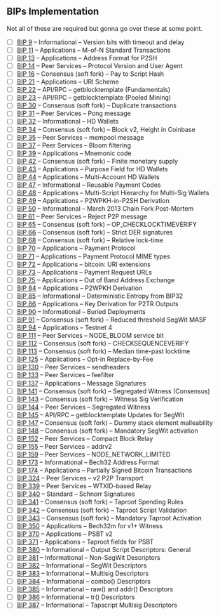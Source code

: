 ## BIPs Implementation

Not all of these are required but gonna go over these at some point. 

- [ ] [BIP 9](https://github.com/DeepDoge/bitcoin-bips/blob/master/bip-0009.mediawiki) – Informational – Version bits
      with timeout and delay
- [ ] [BIP 11](https://github.com/DeepDoge/bitcoin-bips/blob/master/bip-0011.mediawiki) – Applications – M-of-N Standard
      Transactions
- [ ] [BIP 13](https://github.com/DeepDoge/bitcoin-bips/blob/master/bip-0013.mediawiki) – Applications – Address Format
      for P2SH
- [ ] [BIP 14](https://github.com/DeepDoge/bitcoin-bips/blob/master/bip-0014.mediawiki) – Peer Services – Protocol
      Version and User Agent
- [ ] [BIP 16](https://github.com/DeepDoge/bitcoin-bips/blob/master/bip-0016.mediawiki) – Consensus (soft fork) – Pay to
      Script Hash
- [ ] [BIP 21](https://github.com/DeepDoge/bitcoin-bips/blob/master/bip-0021.mediawiki) – Applications – URI Scheme
- [ ] [BIP 22](https://github.com/DeepDoge/bitcoin-bips/blob/master/bip-0022.mediawiki) – API/RPC – getblocktemplate
      (Fundamentals)
- [ ] [BIP 23](https://github.com/DeepDoge/bitcoin-bips/blob/master/bip-0023.mediawiki) – API/RPC – getblocktemplate
      (Pooled Mining)
- [ ] [BIP 30](https://github.com/DeepDoge/bitcoin-bips/blob/master/bip-0030.mediawiki) – Consensus (soft fork) –
      Duplicate transactions
- [ ] [BIP 31](https://github.com/DeepDoge/bitcoin-bips/blob/master/bip-0031.mediawiki) – Peer Services – Pong message
- [ ] [BIP 32](https://github.com/DeepDoge/bitcoin-bips/blob/master/bip-0032.mediawiki) – Informational – HD Wallets
- [ ] [BIP 34](https://github.com/DeepDoge/bitcoin-bips/blob/master/bip-0034.mediawiki) – Consensus (soft fork) – Block
      v2, Height in Coinbase
- [ ] [BIP 35](https://github.com/DeepDoge/bitcoin-bips/blob/master/bip-0035.mediawiki) – Peer Services – mempool
      message
- [ ] [BIP 37](https://github.com/DeepDoge/bitcoin-bips/blob/master/bip-0037.mediawiki) – Peer Services – Bloom
      filtering
- [ ] [BIP 39](https://github.com/DeepDoge/bitcoin-bips/blob/master/bip-0039.mediawiki) – Applications – Mnemonic code
- [ ] [BIP 42](https://github.com/DeepDoge/bitcoin-bips/blob/master/bip-0042.mediawiki) – Consensus (soft fork) – Finite
      monetary supply
- [ ] [BIP 43](https://github.com/DeepDoge/bitcoin-bips/blob/master/bip-0043.mediawiki) – Applications – Purpose Field
      for HD Wallets
- [ ] [BIP 44](https://github.com/DeepDoge/bitcoin-bips/blob/master/bip-0044.mediawiki) – Applications – Multi-Account
      HD Wallets
- [ ] [BIP 47](https://github.com/DeepDoge/bitcoin-bips/blob/master/bip-0047.mediawiki) – Informational – Reusable
      Payment Codes
- [ ] [BIP 48](https://github.com/DeepDoge/bitcoin-bips/blob/master/bip-0048.mediawiki) – Applications – Multi-Script
      Hierarchy for Multi-Sig Wallets
- [ ] [BIP 49](https://github.com/DeepDoge/bitcoin-bips/blob/master/bip-0049.mediawiki) – Applications – P2WPKH-in-P2SH
      Derivation
- [ ] [BIP 50](https://github.com/DeepDoge/bitcoin-bips/blob/master/bip-0050.mediawiki) – Informational – March 2013
      Chain Fork Post-Mortem
- [ ] [BIP 61](https://github.com/DeepDoge/bitcoin-bips/blob/master/bip-0061.mediawiki) – Peer Services – Reject P2P
      message
- [ ] [BIP 65](https://github.com/DeepDoge/bitcoin-bips/blob/master/bip-0065.mediawiki) – Consensus (soft fork) –
      OP_CHECKLOCKTIMEVERIFY
- [ ] [BIP 66](https://github.com/DeepDoge/bitcoin-bips/blob/master/bip-0066.mediawiki) – Consensus (soft fork) – Strict
      DER signatures
- [ ] [BIP 68](https://github.com/DeepDoge/bitcoin-bips/blob/master/bip-0068.mediawiki) – Consensus (soft fork) –
      Relative lock-time
- [ ] [BIP 70](https://github.com/DeepDoge/bitcoin-bips/blob/master/bip-0070.mediawiki) – Applications – Payment
      Protocol
- [ ] [BIP 71](https://github.com/DeepDoge/bitcoin-bips/blob/master/bip-0071.mediawiki) – Applications – Payment
      Protocol MIME types
- [ ] [BIP 72](https://github.com/DeepDoge/bitcoin-bips/blob/master/bip-0072.mediawiki) – Applications – bitcoin: URI
      extensions
- [ ] [BIP 73](https://github.com/DeepDoge/bitcoin-bips/blob/master/bip-0073.mediawiki) – Applications – Payment Request
      URLs
- [ ] [BIP 75](https://github.com/DeepDoge/bitcoin-bips/blob/master/bip-0075.mediawiki) – Applications – Out of Band
      Address Exchange
- [ ] [BIP 84](https://github.com/DeepDoge/bitcoin-bips/blob/master/bip-0084.mediawiki) – Applications – P2WPKH
      Derivation
- [ ] [BIP 85](https://github.com/DeepDoge/bitcoin-bips/blob/master/bip-0085.mediawiki) – Informational – Deterministic
      Entropy from BIP32
- [ ] [BIP 86](https://github.com/DeepDoge/bitcoin-bips/blob/master/bip-0086.mediawiki) – Applications – Key Derivation
      for P2TR Outputs
- [ ] [BIP 90](https://github.com/DeepDoge/bitcoin-bips/blob/master/bip-0090.mediawiki) – Informational – Buried
      Deployments
- [ ] [BIP 91](https://github.com/DeepDoge/bitcoin-bips/blob/master/bip-0091.mediawiki) – Consensus (soft fork) –
      Reduced threshold SegWit MASF
- [ ] [BIP 94](https://github.com/DeepDoge/bitcoin-bips/blob/master/bip-0094.mediawiki) – Applications – Testnet 4
- [ ] [BIP 111](https://github.com/DeepDoge/bitcoin-bips/blob/master/bip-0111.mediawiki) – Peer Services – NODE_BLOOM
      service bit
- [ ] [BIP 112](https://github.com/DeepDoge/bitcoin-bips/blob/master/bip-0112.mediawiki) – Consensus (soft fork) –
      CHECKSEQUENCEVERIFY
- [ ] [BIP 113](https://github.com/DeepDoge/bitcoin-bips/blob/master/bip-0113.mediawiki) – Consensus (soft fork) –
      Median time-past locktime
- [ ] [BIP 125](https://github.com/DeepDoge/bitcoin-bips/blob/master/bip-0125.mediawiki) – Applications – Opt-in
      Replace-by-Fee
- [ ] [BIP 130](https://github.com/DeepDoge/bitcoin-bips/blob/master/bip-0130.mediawiki) – Peer Services – sendheaders
- [ ] [BIP 133](https://github.com/DeepDoge/bitcoin-bips/blob/master/bip-0133.mediawiki) – Peer Services – feefilter
- [ ] [BIP 137](https://github.com/DeepDoge/bitcoin-bips/blob/master/bip-0137.mediawiki) – Applications – Message
      Signatures
- [ ] [BIP 141](https://github.com/DeepDoge/bitcoin-bips/blob/master/bip-0141.mediawiki) – Consensus (soft fork) –
      Segregated Witness (Consensus)
- [ ] [BIP 143](https://github.com/DeepDoge/bitcoin-bips/blob/master/bip-0143.mediawiki) – Consensus (soft fork) –
      Witness Sig Verification
- [ ] [BIP 144](https://github.com/DeepDoge/bitcoin-bips/blob/master/bip-0144.mediawiki) – Peer Services – Segregated
      Witness
- [ ] [BIP 145](https://github.com/DeepDoge/bitcoin-bips/blob/master/bip-0145.mediawiki) – API/RPC – getblocktemplate
      Updates for SegWit
- [ ] [BIP 147](https://github.com/DeepDoge/bitcoin-bips/blob/master/bip-0147.mediawiki) – Consensus (soft fork) – Dummy
      stack element malleability
- [ ] [BIP 148](https://github.com/DeepDoge/bitcoin-bips/blob/master/bip-0148.mediawiki) – Consensus (soft fork) –
      Mandatory SegWit activation
- [ ] [BIP 152](https://github.com/DeepDoge/bitcoin-bips/blob/master/bip-0152.mediawiki) – Peer Services – Compact Block
      Relay
- [ ] [BIP 155](https://github.com/DeepDoge/bitcoin-bips/blob/master/bip-0155.mediawiki) – Peer Services – addrv2
- [ ] [BIP 159](https://github.com/DeepDoge/bitcoin-bips/blob/master/bip-0159.mediawiki) – Peer Services –
      NODE_NETWORK_LIMITED
- [ ] [BIP 173](https://github.com/DeepDoge/bitcoin-bips/blob/master/bip-0173.mediawiki) – Informational – Bech32
      Address Format
- [ ] [BIP 174](https://github.com/DeepDoge/bitcoin-bips/blob/master/bip-0174.mediawiki) – Applications – Partially
      Signed Bitcoin Transactions
- [ ] [BIP 324](https://github.com/DeepDoge/bitcoin-bips/blob/master/bip-0324.mediawiki) – Peer Services – v2 P2P
      Transport
- [ ] [BIP 339](https://github.com/DeepDoge/bitcoin-bips/blob/master/bip-0339.mediawiki) – Peer Services – WTXID-based
      Relay
- [ ] [BIP 340](https://github.com/DeepDoge/bitcoin-bips/blob/master/bip-0340.mediawiki) – Standard – Schnorr Signatures
- [ ] [BIP 341](https://github.com/DeepDoge/bitcoin-bips/blob/master/bip-0341.mediawiki) – Consensus (soft fork) –
      Taproot Spending Rules
- [ ] [BIP 342](https://github.com/DeepDoge/bitcoin-bips/blob/master/bip-0342.mediawiki) – Consensus (soft fork) –
      Taproot Script Validation
- [ ] [BIP 343](https://github.com/DeepDoge/bitcoin-bips/blob/master/bip-0343.mediawiki) – Consensus (soft fork) –
      Mandatory Taproot Activation
- [ ] [BIP 350](https://github.com/DeepDoge/bitcoin-bips/blob/master/bip-0350.mediawiki) – Applications – Bech32m for
      v1+ Witness
- [ ] [BIP 370](https://github.com/DeepDoge/bitcoin-bips/blob/master/bip-0370.mediawiki) – Applications – PSBT v2
- [ ] [BIP 371](https://github.com/DeepDoge/bitcoin-bips/blob/master/bip-0371.mediawiki) – Applications – Taproot fields
      for PSBT
- [ ] [BIP 380](https://github.com/DeepDoge/bitcoin-bips/blob/master/bip-0380.mediawiki) – Informational – Output Script
      Descriptors: General
- [ ] [BIP 381](https://github.com/DeepDoge/bitcoin-bips/blob/master/bip-0381.mediawiki) – Informational – Non-SegWit
      Descriptors
- [ ] [BIP 382](https://github.com/DeepDoge/bitcoin-bips/blob/master/bip-0382.mediawiki) – Informational – SegWit
      Descriptors
- [ ] [BIP 383](https://github.com/DeepDoge/bitcoin-bips/blob/master/bip-0383.mediawiki) – Informational – Multisig
      Descriptors
- [ ] [BIP 384](https://github.com/DeepDoge/bitcoin-bips/blob/master/bip-0384.mediawiki) – Informational – combo()
      Descriptors
- [ ] [BIP 385](https://github.com/DeepDoge/bitcoin-bips/blob/master/bip-0385.mediawiki) – Informational – raw() and
      addr() Descriptors
- [ ] [BIP 386](https://github.com/DeepDoge/bitcoin-bips/blob/master/bip-0386.mediawiki) – Informational – tr()
      Descriptors
- [ ] [BIP 387](https://github.com/DeepDoge/bitcoin-bips/blob/master/bip-0387.mediawiki) – Informational – Tapscript
      Multisig Descriptors
